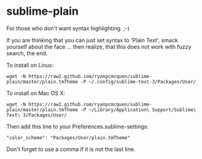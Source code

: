sublime-plain
=============

For those who don't want syntax highlighting. ;-)

If you are thinking that you can just set syntax to 'Plain Text', smack yourself about the face ... then realize, that this does not work with fuzzy search, the end.


To install on Linux:

    wget -N https://raw2.github.com/ryanpcmcquen/sublime-plain/master/plain.tmTheme -P ~/.config/sublime-text-3/Packages/User/

To install on Mac OS X:

    wget -N https://raw2.github.com/ryanpcmcquen/sublime-plain/master/plain.tmTheme -P ~/Library/Application\ Support/Sublime\ Text\ 3/Packages/User/


Then add this line to your Preferences.sublime-settings:

    "color_scheme": "Packages/User/plain.tmTheme"

Don't forget to use a comma if it is not the last line.

